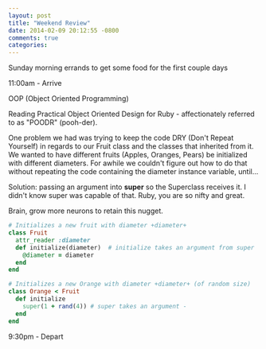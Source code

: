 ```yaml
---
layout: post
title: "Weekend Review"
date: 2014-02-09 20:12:55 -0800
comments: true
categories: 
---
```


Sunday morning errands to get some food for the first couple days

11:00am - Arrive

OOP (Object Oriented Programming)

Reading Practical Object Oriented Design for Ruby - affectionately referred to as "POODR" (pooh-der).

One problem we had was trying to keep the code DRY (Don't Repeat Yourself) in regards to our Fruit class and the classes that inherited from it. We wanted to have different fruits (Apples, Oranges, Pears) be initialized with different diameters. For awhile we couldn't figure out how to do that without repeating the code containing the diameter instance variable, until...

Solution: passing an argument into **super** so the Superclass receives it.  I didn't know super was capable of that. Ruby, you are so nifty and great.

Brain, grow more neurons to retain this nugget.

```ruby
# Initializes a new fruit with diameter +diameter+
class Fruit
  attr_reader :diameter
  def initialize(diameter)  # initialize takes an argument from super
    @diameter = diameter
  end
end

# Initializes a new Orange with diameter +diameter+ (of random size)
class Orange < Fruit
  def initialize
    super(1 + rand(4)) # super takes an argument - 
  end
end
```


9:30pm - Depart
